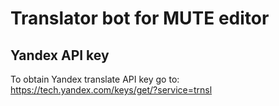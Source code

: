 # Translator bot for MUTE editor

## Yandex API key
To obtain Yandex translate API key go to: https://tech.yandex.com/keys/get/?service=trnsl
